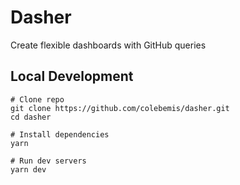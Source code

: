 # Dasher

Create flexible dashboards with GitHub queries

## Local Development

```shell
# Clone repo
git clone https://github.com/colebemis/dasher.git
cd dasher

# Install dependencies
yarn

# Run dev servers
yarn dev
```

